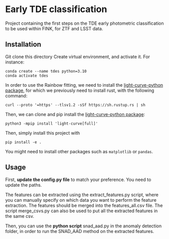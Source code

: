 # Early TDE classification

Project containing the first steps on the TDE early photometric classification to be used within FINK, for ZTF and LSST data.

## Installation

Git clone this directory
Create virtual environment, and activate it. For instance:
```
conda create --name tdes python=3.10
conda activate tdes
```

In order to use the Rainbow fitting, we need to install the [light-curve-python package](https://github.com/light-curve/light-curve-python), for which we previously  need to install rust, with the following command:
```
curl --proto '=https' --tlsv1.2 -sSf https://sh.rustup.rs | sh
```
Then, we can clone and pip install the [light-curve-python package](https://github.com/light-curve/light-curve-python):
```
python3 -mpip install 'light-curve[full]'
```

Then, simply install this project with
```
pip install -e .
```
You might need to install other packages such as `matplotlib` or `pandas`.

## Usage

First, **update the config.py file** to match your preference. You need to update the paths.

The features can be extracted using the extract\_features.py script, where you can manually specify on which data you want to perform the feature extraction.
The features should be merged into the features_all.csv file. The script merge\_csvs.py can also be used to put all the extracted features in the same csv.

Then, you can use the **python script** snad_aad.py in the anomaly detection folder, in order to run the SNAD\_AAD method on the extracted features.

